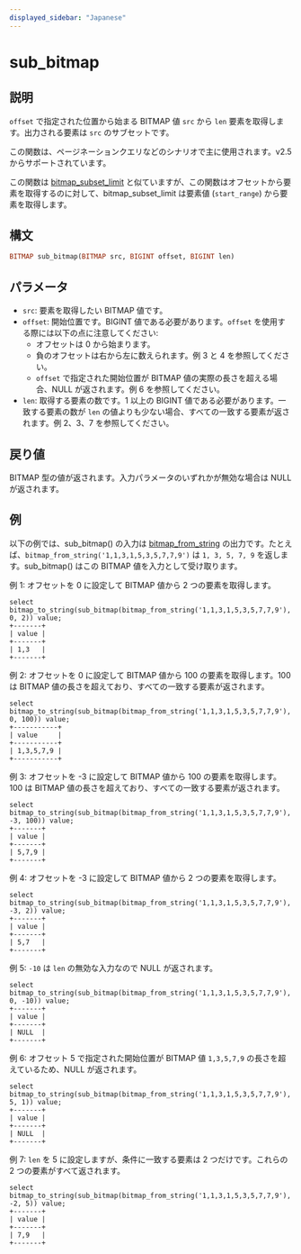 ```yaml
---
displayed_sidebar: "Japanese"
---
```


# sub_bitmap

## 説明

`offset` で指定された位置から始まる BITMAP 値 `src` から `len` 要素を取得します。出力される要素は `src` のサブセットです。

この関数は、ページネーションクエリなどのシナリオで主に使用されます。v2.5 からサポートされています。

この関数は [bitmap_subset_limit](./bitmap_subset_limit.md) と似ていますが、この関数はオフセットから要素を取得するのに対して、bitmap_subset_limit は要素値 (`start_range`) から要素を取得します。

## 構文

```Haskell
BITMAP sub_bitmap(BITMAP src, BIGINT offset, BIGINT len)
```

## パラメータ

- `src`: 要素を取得したい BITMAP 値です。
- `offset`: 開始位置です。BIGINT 値である必要があります。`offset` を使用する際には以下の点に注意してください:
  - オフセットは 0 から始まります。
  - 負のオフセットは右から左に数えられます。例 3 と 4 を参照してください。
  - `offset` で指定された開始位置が BITMAP 値の実際の長さを超える場合、NULL が返されます。例 6 を参照してください。
- `len`: 取得する要素の数です。1 以上の BIGINT 値である必要があります。一致する要素の数が `len` の値よりも少ない場合、すべての一致する要素が返されます。例 2、3、7 を参照してください。

## 戻り値

BITMAP 型の値が返されます。入力パラメータのいずれかが無効な場合は NULL が返されます。

## 例

以下の例では、sub_bitmap() の入力は [bitmap_from_string](./bitmap_from_string.md) の出力です。たとえば、`bitmap_from_string('1,1,3,1,5,3,5,7,7,9')` は `1, 3, 5, 7, 9` を返します。sub_bitmap() はこの BITMAP 値を入力として受け取ります。

例 1: オフセットを 0 に設定して BITMAP 値から 2 つの要素を取得します。

```Plaintext
select bitmap_to_string(sub_bitmap(bitmap_from_string('1,1,3,1,5,3,5,7,7,9'), 0, 2)) value;
+-------+
| value |
+-------+
| 1,3   |
+-------+
```

例 2: オフセットを 0 に設定して BITMAP 値から 100 の要素を取得します。100 は BITMAP 値の長さを超えており、すべての一致する要素が返されます。

```Plaintext
select bitmap_to_string(sub_bitmap(bitmap_from_string('1,1,3,1,5,3,5,7,7,9'), 0, 100)) value;
+-----------+
| value     |
+-----------+
| 1,3,5,7,9 |
+-----------+
```

例 3: オフセットを -3 に設定して BITMAP 値から 100 の要素を取得します。100 は BITMAP 値の長さを超えており、すべての一致する要素が返されます。

```Plaintext
select bitmap_to_string(sub_bitmap(bitmap_from_string('1,1,3,1,5,3,5,7,7,9'), -3, 100)) value;
+-------+
| value |
+-------+
| 5,7,9 |
+-------+
```

例 4: オフセットを -3 に設定して BITMAP 値から 2 つの要素を取得します。

```Plaintext
select bitmap_to_string(sub_bitmap(bitmap_from_string('1,1,3,1,5,3,5,7,7,9'), -3, 2)) value;
+-------+
| value |
+-------+
| 5,7   |
+-------+
```

例 5: `-10` は `len` の無効な入力なので NULL が返されます。

```Plaintext
select bitmap_to_string(sub_bitmap(bitmap_from_string('1,1,3,1,5,3,5,7,7,9'), 0, -10)) value;
+-------+
| value |
+-------+
| NULL  |
+-------+
```

例 6: オフセット 5 で指定された開始位置が BITMAP 値 `1,3,5,7,9` の長さを超えているため、NULL が返されます。

```Plain
select bitmap_to_string(sub_bitmap(bitmap_from_string('1,1,3,1,5,3,5,7,7,9'), 5, 1)) value;
+-------+
| value |
+-------+
| NULL  |
+-------+
```

例 7: `len` を 5 に設定しますが、条件に一致する要素は 2 つだけです。これらの 2 つの要素がすべて返されます。

```Plain
select bitmap_to_string(sub_bitmap(bitmap_from_string('1,1,3,1,5,3,5,7,7,9'), -2, 5)) value;
+-------+
| value |
+-------+
| 7,9   |
+-------+
```
